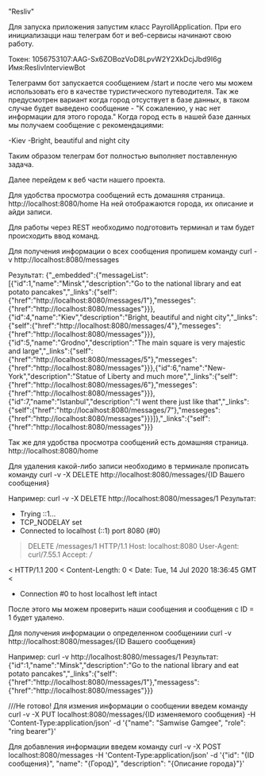 "Resliv" 

Для запуска приложения запустим класс PayrollApplication.
При его инициализацци наш телеграм бот и веб-сервисы начинают свою работу.

Токен: 1056753107:AAG-Sx6ZOBozVoD8LpvW2Y2XkDcjJbd9I6g
Имя:ReslivInterviewBot

Телеграмм бот запускается сообщением /start  и после чего мы можем использовать его в качестве туристического путеводителя. Так же предусмотрен вариант когда город отсуствует в базе данных, в таком случае будет выведено сообщение - "К сожалению, у нас нет информации для этого города."
Когда город есть в нашей базе данных мы получаем сообщение с рекомендациями:

-Kiev
-Bright, beautiful and night city

Таким образом телеграм бот полностью выполняет поставленную задача. 

Далее перейдем к веб части нашего проекта.

Для удобства просмотра сообщений есть домашняя страница.
http://localhost:8080/home
На ней отображаются города, их описание и айди записи.

Для работы через REST необходимо подготовить терминал и там будет происходить ввод команд.

Для получения информации о всех сообщения пропишем команду
curl -v http://localhost:8080/messages

Результат:
{"_embedded":{"messageList":[{"id":1,"name":"Minsk","description":"Go to the national library and eat potato pancakes","_links":{"self":{"href":"http://localhost:8080/messages/1"},"messeges":{"href":"http://localhost:8080/messages"}}},{"id":4,"name":"Kiev","description":"Bright, beautiful and night city","_links":{"self":{"href":"http://localhost:8080/messages/4"},"messeges":{"href":"http://localhost:8080/messages"}}},{"id":5,"name":"Grodno","description":"The main square is very majestic and large","_links":{"self":{"href":"http://localhost:8080/messages/5"},"messeges":{"href":"http://localhost:8080/messages"}}},{"id":6,"name":"New-York","description":"Statue of Liberty and much more","_links":{"self":{"href":"http://localhost:8080/messages/6"},"messeges":{"href":"http://localhost:8080/messages"}}},{"id":7,"name":"Istanbul","description":"I went there just like that","_links":{"self":{"href":"http://localhost:8080/messages/7"},"messeges":{"href":"http://localhost:8080/messages"}}}]},"_links":{"self":{"href":"http://localhost:8080/messages"}}}

Так же для удобства просмотра сообщений есть домашняя страница.
http://localhost:8080/home


Для удаления какой-либо записи необходимо в терминале прописать команду
curl -v -X DELETE http://localhost:8080/messages/{ID Вашего сообщения}

Например: curl -v -X DELETE http://localhost:8080/messages/1
Результат:
*   Trying ::1...
* TCP_NODELAY set
* Connected to localhost (::1) port 8080 (#0)
> DELETE /messages/1 HTTP/1.1
> Host: localhost:8080
> User-Agent: curl/7.55.1
> Accept: */*
>
< HTTP/1.1 200
< Content-Length: 0
< Date: Tue, 14 Jul 2020 18:36:45 GMT
<
* Connection #0 to host localhost left intact

После этого мы можем проверить наши сообщения и сообщения с ID = 1 будет удалено.

 
Для получения информации о определенном сообщениии
curl -v http://localhost:8080/messages/{ID Вашего сообщения}

Например:  curl -v http://localhost:8080/messages/1
Результат:
{"id":1,"name":"Minsk","description":"Go to the national library and eat potato pancakes","_links":{"self":{"href":"http://localhost:8080/messages/1"},"messagess":{"href":"http://localhost:8080/messages"}}}


///Не готово!
Для измения информации о сообщении введем команду
curl -v -X PUT localhost:8080/messages/{ID изменяемого сообщения} -H 'Content-Type:application/json' -d '{"name": "Samwise Gamgee", "role": "ring bearer"}'


Для добавления информации введем команду
curl -v -X POST localhost:8080/messages -H 'Content-Type:application/json' -d '{"id": "{ID сообщения}", "name": "{Город}", "description": "{Описание города}"}'
